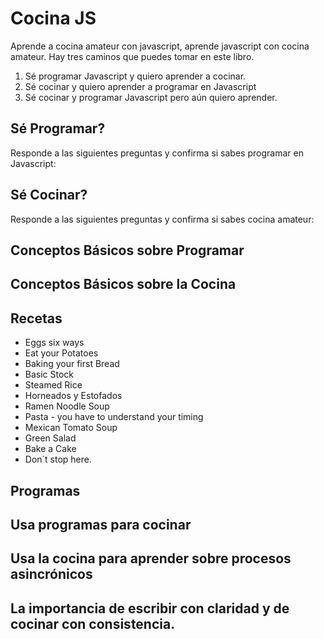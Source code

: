 # Cocina JS
Aprende a cocina amateur con javascript, aprende javascript con cocina amateur.
Hay tres caminos que puedes tomar en este libro.

1. Sé programar Javascript y quiero aprender a cocinar.
2. Sé cocinar y quiero aprender a programar en Javascript
3. Sé cocinar y programar Javascript pero aún quiero aprender.

## Sé Programar?

Responde a las siguientes preguntas y confirma si sabes programar en Javascript:



## Sé Cocinar?

Responde a las siguientes preguntas y confirma si sabes cocina amateur:

## Conceptos Básicos sobre Programar

## Conceptos Básicos sobre la Cocina

## Recetas
- Eggs six ways
- Eat your Potatoes
- Baking your first Bread
- Basic Stock
- Steamed Rice
- Horneados y Estofados
- Ramen Noodle Soup
- Pasta - you have to understand your timing
- Mexican Tomato Soup
- Green Salad
- Bake a Cake
- Don´t stop here.

## Programas

## Usa programas para cocinar

## Usa la cocina para aprender sobre procesos asincrónicos

## La importancia de escribir con claridad y de cocinar con consistencia.
